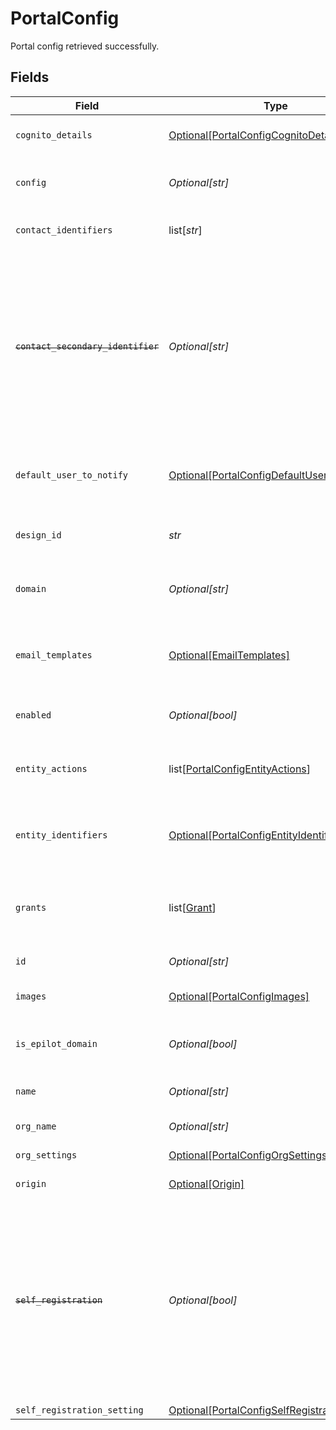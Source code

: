 # PortalConfig

Portal config retrieved successfully.


## Fields

| Field                                                                                                                                                                                 | Type                                                                                                                                                                                  | Required                                                                                                                                                                              | Description                                                                                                                                                                           | Example                                                                                                                                                                               |
| ------------------------------------------------------------------------------------------------------------------------------------------------------------------------------------- | ------------------------------------------------------------------------------------------------------------------------------------------------------------------------------------- | ------------------------------------------------------------------------------------------------------------------------------------------------------------------------------------- | ------------------------------------------------------------------------------------------------------------------------------------------------------------------------------------- | ------------------------------------------------------------------------------------------------------------------------------------------------------------------------------------- |
| `cognito_details`                                                                                                                                                                     | [Optional[PortalConfigCognitoDetails]](../../models/shared/portalconfigcognitodetails.md)                                                                                             | :heavy_minus_sign:                                                                                                                                                                    | AWS Cognito Pool details for the portal                                                                                                                                               |                                                                                                                                                                                       |
| `config`                                                                                                                                                                              | *Optional[str]*                                                                                                                                                                       | :heavy_minus_sign:                                                                                                                                                                    | Stringified object with configuration details                                                                                                                                         |                                                                                                                                                                                       |
| `contact_identifiers`                                                                                                                                                                 | list[*str*]                                                                                                                                                                           | :heavy_minus_sign:                                                                                                                                                                    | Identifiers to identify a contact.                                                                                                                                                    |                                                                                                                                                                                       |
| ~~`contact_secondary_identifier`~~                                                                                                                                                    | *Optional[str]*                                                                                                                                                                       | :heavy_minus_sign:                                                                                                                                                                    | :warning: **DEPRECATED**: this will be removed in a future release, please migrate away from it as soon as possible.<br/><br/>Secondary identifier to identify a contact other than the email | full_name                                                                                                                                                                             |
| `default_user_to_notify`                                                                                                                                                              | [Optional[PortalConfigDefaultUserToNotify]](../../models/shared/portalconfigdefaultusertonotify.md)                                                                                   | :heavy_minus_sign:                                                                                                                                                                    | Default 360 user to notify upon an internal notification                                                                                                                              |                                                                                                                                                                                       |
| `design_id`                                                                                                                                                                           | *str*                                                                                                                                                                                 | :heavy_check_mark:                                                                                                                                                                    | ID of the design used to build the portal                                                                                                                                             | 9ba94f20-b872-4217-a259-2a90a8ee1a29                                                                                                                                                  |
| `domain`                                                                                                                                                                              | *Optional[str]*                                                                                                                                                                       | :heavy_minus_sign:                                                                                                                                                                    | The URL on which the portal is accessible                                                                                                                                             | abc.com                                                                                                                                                                               |
| `email_templates`                                                                                                                                                                     | [Optional[EmailTemplates]](../../models/shared/emailtemplates.md)                                                                                                                     | :heavy_minus_sign:                                                                                                                                                                    | Email templates used for authentication and internal processes                                                                                                                        |                                                                                                                                                                                       |
| `enabled`                                                                                                                                                                             | *Optional[bool]*                                                                                                                                                                      | :heavy_minus_sign:                                                                                                                                                                    | Enable/Disable the portal access                                                                                                                                                      |                                                                                                                                                                                       |
| `entity_actions`                                                                                                                                                                      | list[[PortalConfigEntityActions](../../models/shared/portalconfigentityactions.md)]                                                                                                   | :heavy_minus_sign:                                                                                                                                                                    | Journey actions allowed on an entity by a portal user                                                                                                                                 |                                                                                                                                                                                       |
| `entity_identifiers`                                                                                                                                                                  | [Optional[PortalConfigEntityIdentifiers]](../../models/shared/portalconfigentityidentifiers.md)                                                                                       | :heavy_minus_sign:                                                                                                                                                                    | Identifiers used to identify an entity by a portal user                                                                                                                               |                                                                                                                                                                                       |
| `grants`                                                                                                                                                                              | list[[Grant](../../models/shared/grant.md)]                                                                                                                                           | :heavy_minus_sign:                                                                                                                                                                    | Permissions granted to a portal user while accessing entities                                                                                                                         |                                                                                                                                                                                       |
| `id`                                                                                                                                                                                  | *Optional[str]*                                                                                                                                                                       | :heavy_minus_sign:                                                                                                                                                                    | ID of the organization                                                                                                                                                                | 12345                                                                                                                                                                                 |
| `images`                                                                                                                                                                              | [Optional[PortalConfigImages]](../../models/shared/portalconfigimages.md)                                                                                                             | :heavy_minus_sign:                                                                                                                                                                    | Teaser & Banner Image web links                                                                                                                                                       |                                                                                                                                                                                       |
| `is_epilot_domain`                                                                                                                                                                    | *Optional[bool]*                                                                                                                                                                      | :heavy_minus_sign:                                                                                                                                                                    | Mark true if the domain is an Epilot domain                                                                                                                                           |                                                                                                                                                                                       |
| `name`                                                                                                                                                                                | *Optional[str]*                                                                                                                                                                       | :heavy_minus_sign:                                                                                                                                                                    | A short name to identify your portal                                                                                                                                                  | Installer Portal                                                                                                                                                                      |
| `org_name`                                                                                                                                                                            | *Optional[str]*                                                                                                                                                                       | :heavy_minus_sign:                                                                                                                                                                    | Name of the organization                                                                                                                                                              | ABC Company                                                                                                                                                                           |
| `org_settings`                                                                                                                                                                        | [Optional[PortalConfigOrgSettings]](../../models/shared/portalconfigorgsettings.md)                                                                                                   | :heavy_minus_sign:                                                                                                                                                                    | Organization settings                                                                                                                                                                 |                                                                                                                                                                                       |
| `origin`                                                                                                                                                                              | [Optional[Origin]](../../models/shared/origin.md)                                                                                                                                     | :heavy_minus_sign:                                                                                                                                                                    | Origin of the portal                                                                                                                                                                  |                                                                                                                                                                                       |
| ~~`self_registration`~~                                                                                                                                                               | *Optional[bool]*                                                                                                                                                                      | :heavy_minus_sign:                                                                                                                                                                    | :warning: **DEPRECATED**: this will be removed in a future release, please migrate away from it as soon as possible.<br/><br/>Allow portal user self-registration without a mapped contact | false                                                                                                                                                                                 |
| `self_registration_setting`                                                                                                                                                           | [Optional[PortalConfigSelfRegistrationSetting]](../../models/shared/portalconfigselfregistrationsetting.md)                                                                           | :heavy_minus_sign:                                                                                                                                                                    | N/A                                                                                                                                                                                   |                                                                                                                                                                                       |